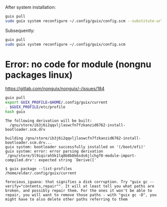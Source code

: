 After system installation:
```bash
guix pull
sudo guix system reconfigure ~/.config/guix/config.scm --substitute-urls='https://ci.guix.gnu.org https://bordeaux.guix.gnu.org https://substitutes.nonguix.org'
```

Subsequently:
```bash
guix pull
sudo guix system reconfigure ~/.config/guix/config.scm
```

# Error: no code for module (nongnu packages linux)
https://gitlab.com/nonguix/nonguix/-/issues/184
```bash
guix pull
export GUIX_PROFILE=$HOME/.config/guix/current
. $GUIX_PROFILE/etc/profile
hash guix
```

```
The following derivation will be built:
  /gnu/store/ib3j6i2qqvljlaswcfn7fzkanzid6762-install-bootloader.scm.drv

building /gnu/store/ib3j6i2qqvljlaswcfn7fzkanzid6762-install-bootloader.scm.drv...
guix system: bootloader successfully installed on '(/boot/efi)'
guix system: error: error parsing derivation `/gnu/store/5l9iqirah5k1lq8b8b8k6sds6jlchgf0-module-import-compiled.drv': expected string `Derive(['
```

```
$ guix package --list-profiles
/home/eldar/.config/guix/current
```

```
ferocious_iguana: that signifies a disk corruption. Try "guix gc --verify="contents,repair"". It will at least tell you what paths are broken, and possibly repair them. For the ones it won't be able to repair, you will want to remove those paths - with "guix gc -D", you might have to also delete other paths referring to them
```
